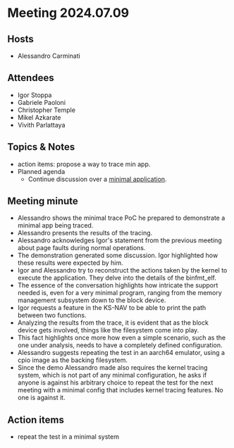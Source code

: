 # Meeting 2024.07.09

## Hosts
* Alessandro Carminati

## Attendees
* Igor Stoppa
* Gabriele Paoloni
* Christopher Temple
* Mikel Azkarate
* Vivith Parlattaya

## Topics & Notes

* action items: propose a way to trace min app.
* Planned agenda
    * Continue discussion over a [minimal application](https://github.com/alessandrocarminati/min_prog_trace).
    
## Meeting minute
* Alessandro shows the minimal trace PoC he prepared to demonstrate a minimal
  app being traced.
* Alessandro presents the results of the tracing.
* Alessandro acknowledges Igor's statement from the previous meeting about
  page faults during normal operations.
* The demonstration generated some discussion. Igor highlighted how these
  results were expected by him.
* Igor and Alessandro try to reconstruct the actions taken by the kernel to
  execute the application. They delve into the details of the binfmt_elf.
* The essence of the conversation highlights how intricate the support needed
  is, even for a very minimal program, ranging from the memory management
  subsystem down to the block device.
* Igor requests a feature in the KS-NAV to be able to print the path between
  two functions.
* Analyzing the results from the trace, it is evident that as the block
  device gets involved, things like the filesystem come into play.
* This fact highlights once more how even a simple scenario, such as the
  one under analysis, needs to have a completely defined configuration.
* Alessandro suggests repeating the test in an aarch64 emulator, using a
  cpio image as the backing filesystem.
* Since the demo Alessandro made also requires the kernel tracing system,
  which is not part of any minimal configuration, he asks if anyone is
  against his arbitrary choice to repeat the test for the next meeting
  with a minimal config that includes kernel tracing features. No one is
  against it.

## Action items
* repeat the test in a minimal system


